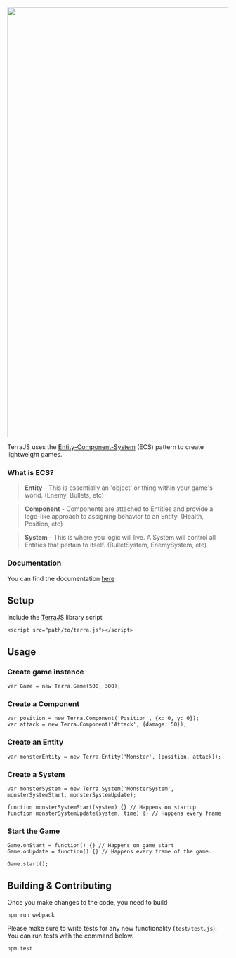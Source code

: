 <img src="http://projects.ritter.co.za/storage/TerraJS_banner.jpg" width="980">

TerraJS uses the [Entity-Component-System](https://en.wikipedia.org/wiki/Entity%E2%80%93component%E2%80%93system) (ECS) pattern to create lightweight games.

### What is ECS?

> **Entity** - This is essentially an 'object' or thing within your game's world. (Enemy, Bullets, etc)

> **Component** - Components are attached to Entities and provide a lego-like approach to assigning behavior to an  Entity. (Health, Position, etc)

> **System** - This is where you logic will live. A System will control all Entities that pertain to itself. (BulletSystem, EnemySystem, etc)

### Documentation
You can find the documentation [here](https://rodritter.github.io/TerraJS/)

## Setup
Include the [TerraJS](https://raw.githubusercontent.com/RodRitter/TerraJS/master/dist/terra.js) library script
```
<script src="path/to/terra.js"></script>
```

## Usage
### Create game instance
```
var Game = new Terra.Game(500, 300);
```

### Create a Component
```
var position = new Terra.Component('Position', {x: 0, y: 0});
var attack = new Terra.Component('Attack', {damage: 50});
```

### Create an Entity
```
var monsterEntity = new Terra.Entity('Monster', [position, attack]);
```

### Create a System
```
var monsterSystem = new Terra.System('MonsterSystem', monsterSystemStart, monsterSystemUpdate);

function monsterSystemStart(system) {} // Happens on startup
function monsterSystemUpdate(system, time) {} // Happens every frame
```

### Start the Game
```
Game.onStart = function() {} // Happens on game start
Game.onUpdate = function() {} // Happens every frame of the game.

Game.start();
```

## Building & Contributing
Once you make changes to the code, you need to build
```
npm run webpack
```

Please make sure to write tests for any new functionality (`test/test.js`). You can run tests with the command below.
```
npm test
```

